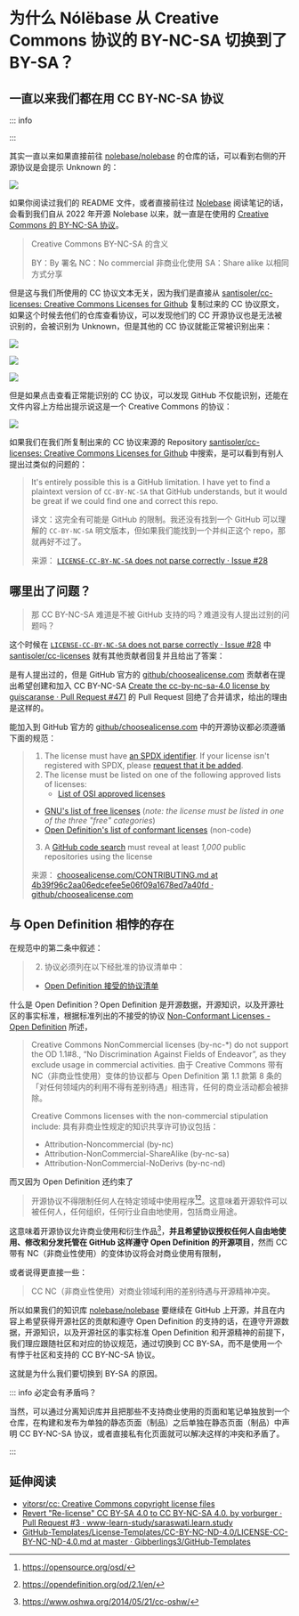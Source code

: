 # 为什么 Nólëbase 从 Creative Commons 协议的 BY-NC-SA 切换到了 BY-SA？

## 一直以来我们都在用 CC BY-NC-SA 协议

::: info



:::

其实一直以来如果直接前往 [nolebase/nolebase](https://github.com/nolebase/nolebase) 的仓库的话，可以看到右侧的开源协议是会提示 Unknown 的：

![](./assets/why-nolebase-moved-to-cc-by-sa-from-cc-by-nc-sa-screenshot-5.png)

如果你阅读过我们的 README 文件，或者直接前往过 [Nolebase](https://nolebase.ayaka.io) 阅读笔记的话，会看到我们自从 2022 年开源 Nolebase 以来，就一直是在使用的 [Creative Commons 的 BY-NC-SA 协议](https://github.com/nolebase/nolebase/blob/0545bce5bf9d012442e4c97f05cece2112768af7/LICENSE-CC-BY-NC-SA)。

> Creative Commons BY-NC-SA 的含义
> 
> BY：By 署名
> NC：No commercial 非商业化使用
> SA：Share alike 以相同方式分享

但是这与我们所使用的 CC 协议文本无关，因为我们是直接从 [santisoler/cc-licenses: Creative Commons Licenses for Github](https://github.com/santisoler/cc-licenses) 复制过来的 CC 协议原文，如果这个时候去他们的仓库查看协议，可以发现他们的 CC 开源协议也是无法被识别的，会被识别为 Unknown，但是其他的 CC 协议就能正常被识别出来：

![](./assets/why-nolebase-moved-to-cc-by-sa-from-cc-by-nc-sa-screenshot-1.png)

![](./assets/why-nolebase-moved-to-cc-by-sa-from-cc-by-nc-sa-screenshot-2.png)

![](./assets/why-nolebase-moved-to-cc-by-sa-from-cc-by-nc-sa-screenshot-3.png)

但是如果点击查看正常能识别的 CC 协议，可以发现 GitHub 不仅能识别，还能在文件内容上方给出提示说这是一个 Creative Commons 的协议：

![](./assets/why-nolebase-moved-to-cc-by-sa-from-cc-by-nc-sa-screenshot-4.png)

如果我们在我们所复制出来的 CC 协议来源的 Repository [santisoler/cc-licenses: Creative Commons Licenses for Github](https://github.com/santisoler/cc-licenses) 中搜索，是可以看到有别人提出过类似的问题的：

> It's entirely possible this is a GitHub limitation. I have yet to find a plaintext version of `CC-BY-NC-SA` that GitHub understands, but it would be great if we could find one and correct this repo.
> 
> 译文：这完全有可能是 GitHub 的限制。我还没有找到一个 GitHub 可以理解的 `CC-BY-NC-SA` 明文版本，但如果我们能找到一个并纠正这个 repo，那就再好不过了。
>
> 来源： [`LICENSE-CC-BY-NC-SA` does not parse correctly · Issue #28](https://github.com/santisoler/cc-licenses/issues/28)

## 哪里出了问题？

> 那 CC BY-NC-SA 难道是不被 GitHub 支持的吗？难道没有人提出过别的问题吗？

这个时候在 [`LICENSE-CC-BY-NC-SA` does not parse correctly · Issue #28](https://github.com/santisoler/cc-licenses/issues/28) 中 [santisoler/cc-licenses](https://github.com/santisoler/cc-licenses) 就有其他贡献者回复并且给出了答案：

是有人提出过的，但是 GitHub 官方的 [github/choosealicense.com](https://github.com/github/choosealicense.com) 贡献者在提出希望创建和加入 CC BY-NC-SA [Create the cc-by-nc-sa-4.0 license by guiscaranse · Pull Request #471](https://github.com/github/choosealicense.com/pull/471) 的 Pull Request 回绝了合并请求，给出的理由是这样的。

能加入到 GitHub 官方的 [github/choosealicense.com](https://github.com/github/choosealicense.com) 中的开源协议都必须遵循下面的规范：

> 1. The license must have [an SPDX identifier](https://spdx.org/licenses/). If your license isn't registered with SPDX, please [request that it be added](https://spdx.org/spdx-license-list/request-new-license-or-exception).
> 2. The license must be listed on one of the following approved lists of licenses:
>    - [List of OSI approved licenses](https://opensource.org/licenses/alphabetical)
 >   - [GNU's list of free licenses](https://www.gnu.org/licenses/license-list.en.html) (_note: the license must be listed in one of the three "free" categories_)
 >   - [Open Definition's list of conformant licenses](http://opendefinition.org/licenses/) (non-code)
> 3. A [GitHub code search](https://github.com/search?q=MIT+filename%3ALICENSE&type=Code) must reveal at least _1,000_ public repositories using the license
>
> 来源： [choosealicense.com/CONTRIBUTING.md at 4b39f96c2aa06edcefee5e06f09a1678ed7a40fd · github/choosealicense.com](https://github.com/github/choosealicense.com/blob/4b39f96c2aa06edcefee5e06f09a1678ed7a40fd/CONTRIBUTING.md#adding-a-license)

## 与 Open Definition 相悖的存在

在规范中的第二条中叙述：

> 2. 协议必须列在以下经批准的协议清单中：
>	- [Open Definition 接受的协议清单](http://opendefinition.org/licenses/)

什么是 Open Definition？Open Definition 是开源数据，开源知识，以及开源社区的事实标准，根据标准列出的不接受的协议 [Non-Conformant Licenses - Open Definition](https://opendefinition.org/licenses/nonconformant/) 所述，

> Creative Commons NonCommercial licenses (by-nc-*) do not support the OD 1.1#8., “No Discrimination Against Fields of Endeavor”, as they exclude usage in commercial activities.
> 由于 Creative Commons 带有 NC（非商业性使用）变体的协议都与 Open Definition 第 1.1 款第 8 条的「对任何领域内的利用不得有差别待遇」相违背，任何的商业活动都会被排除。
>
> Creative Commons licenses with the non-commercial stipulation include:
> 具有非商业性规定的知识共享许可协议包括：
>
> - Attribution-Noncommercial (by-nc)
> - Attribution-NonCommercial-ShareAlike (by-nc-sa)
> - Attribution-NonCommercial-NoDerivs (by-nc-nd)

而又因为 Open Definition 还约束了

> 开源协议不得限制任何人在特定领域中使用程序[^2][^3]。这意味着开源软件可以被任何人，任何组织，任何行业自由地使用，包括商业用途。

这意味着开源协议允许商业使用和衍生作品[^1]，**并且希望协议授权任何人自由地使用、修改和分发托管在 GitHub 这样遵守 Open Definition 的开源项目**，然而 CC 带有 NC（非商业性使用）的变体协议将会对商业使用有限制，

或者说得更直接一些：

> CC NC（非商业性使用）对商业领域利用的差别待遇与开源精神冲突。

所以如果我们的知识库 [nolebase/nolebase](https://github.com/nolebase/nolebase) 要继续在 GitHub 上开源，并且在内容上希望获得开源社区的贡献和遵守 Open Definition 的支持的话，在遵守开源数据，开源知识，以及开源社区的事实标准 Open Definition 和开源精神的前提下，我们理应跟随社区和对应的协议规范，通过切换到 CC BY-SA，而不是使用一个有悖于社区和支持的 CC BY-NC-SA 协议。

这就是为什么我们要切换到 BY-SA 的原因。

::: info 必定会有矛盾吗？

当然，可以通过分离知识库并且把那些不支持商业使用的页面和笔记单独放到一个仓库，在构建和发布为单独的静态页面（制品）之后单独在静态页面（制品）中声明 CC BY-NC-SA 协议，或者直接私有化页面就可以解决这样的冲突和矛盾了。

:::

## 延伸阅读

- [vitorsr/cc: Creative Commons copyright license files](https://github.com/vitorsr/cc)
- [Revert "Re-license" CC BY-SA 4.0 to CC BY-NC-SA 4.0. by vorburger · Pull Request #3 · www-learn-study/saraswati.learn.study](https://github.com/www-learn-study/saraswati.learn.study/pull/3)
- [GitHub-Templates/License-Templates/CC-BY-NC-ND-4.0/LICENSE-CC-BY-NC-ND-4.0.md at master · Gibberlings3/GitHub-Templates](https://github.com/Gibberlings3/GitHub-Templates/blob/master/License-Templates/CC-BY-NC-ND-4.0/LICENSE-CC-BY-NC-ND-4.0.md)

[^1]: https://www.oshwa.org/2014/05/21/cc-oshw/
[^2]: https://opensource.org/osd/
[^3]: https://opendefinition.org/od/2.1/en/